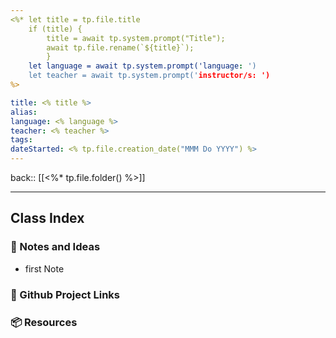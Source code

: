 ```yaml
---
<%* let title = tp.file.title 
	if (title) { 
		title = await tp.system.prompt("Title"); 
		await tp.file.rename(`${title}`); 
		}
	let language = await tp.system.prompt('language: ')
	let teacher = await tp.system.prompt('instructor/s: ')
%>

title: <% title %>
alias: 
language: <% language %>
teacher: <% teacher %>
tags: 
dateStarted: <% tp.file.creation_date("MMM Do YYYY") %>
---
```


back::  [[<%* tp.file.folder() %>]]

___



## Class Index




### 📜 Notes and Ideas

-   first Note



### 🔗 Github Project Links




### 📦 Resources
